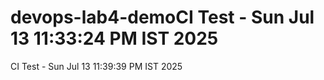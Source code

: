 # devops-lab4-demoCI Test - Sun Jul 13 11:33:24 PM IST 2025
CI Test - Sun Jul 13 11:39:39 PM IST 2025
